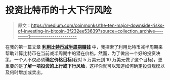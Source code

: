 # 投资比特币的十大下行风险

> 原文：<https://medium.com/coinmonks/the-ten-major-downside-risks-of-investing-in-bitcoin-3f232ee53639?source=collection_archive---------1----------------------->

在我的第一篇文章 [**利用比特币减半周期赚钱**](https://makingsenseandcents.medium.com/bitcoin-halving-cycles-and-projections-b1c54dd3ed0b) 中，我探索了利用比特币减半周期来帮助计算比特币在当前减半周期中的潜在价格。然而，为了做出一个好的投资决策，一个人不仅必须**确定价格目标**(我对 5 万美元到 10 万美元做了这个目标)，更重要的是**了解一项投资的上行或下行风险**，这样你就可以知道如何确定投资规模以及何时增加或卖出。